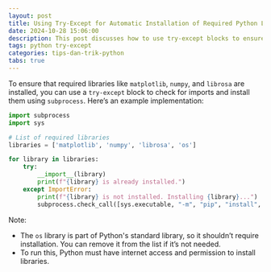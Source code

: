 ```yaml
---
layout: post
title: Using Try-Except for Automatic Installation of Required Python Libraries
date: 2024-10-28 15:06:00
description: This post discusses how to use try-except blocks to ensure that required Python libraries are installed automatically.
tags: python try-except
categories: tips-dan-trik-python
tabs: true
---
```


To ensure that required libraries like `matplotlib`, `numpy`, and `librosa` are installed, you can use a `try-except` block to check for imports and install them using `subprocess`. Here’s an example implementation:

```python
import subprocess
import sys

# List of required libraries
libraries = ['matplotlib', 'numpy', 'librosa', 'os']

for library in libraries:
    try:
        __import__(library)
        print(f"{library} is already installed.")
    except ImportError:
        print(f"{library} is not installed. Installing {library}...")
        subprocess.check_call([sys.executable, "-m", "pip", "install", library])
```

Note:
- The `os` library is part of Python's standard library, so it shouldn’t require installation. You can remove it from the list if it’s not needed.
- To run this, Python must have internet access and permission to install libraries.
